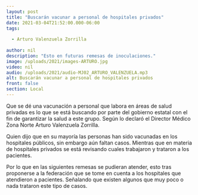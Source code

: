 ```yaml
---
layout: post
title: "Buscarán vacunar a personal de hospitales privados"
date: 2021-03-04T21:52:00.000-06:00
tags:
  
  - Arturo Valenzuela Zorrilla
  
author: nil
description: "Esto en futuras remesas de inoculaciones."
image: /uploads/2021/images-ARTURO.jpg
video: nil
audio: /uploads/2021/audio-MJ02_ARTURO_VALENZUELA.mp3
alt: Buscarán vacunar a personal de hospitales privados
front: false
section: Local
---
```


Que se dé una vacunación a personal que labora en áreas de salud privadas es lo que se está buscando por parte del gobierno estatal con el fin de garantizar la salud a este grupo. Según lo declaró el Director Médico Zona Norte Arturo Valenzuela Zorrilla.

Quien dijo que en su mayoría las personas han sido vacunadas en los hospitales públicos, sin embargo aún faltan casos. Mientras que en materia de hospitales privados se está revisando cuales trabajaron y trataron a los pacientes.

Por lo que en las siguientes remesas se pudieran atender, esto tras proponerse a la federación que se tome en cuenta a los hospitales que atendieron a pacientes. Señalando que existen algunos que muy poco o nada trataron este tipo de casos.
